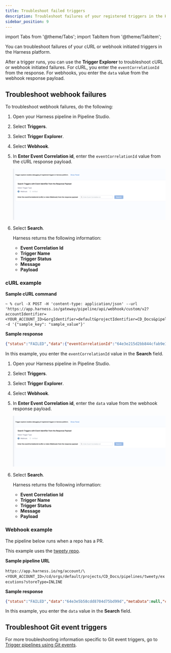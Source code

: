 ```yaml
---
title: Troubleshoot failed triggers
description: Troubleshoot failures of your registered triggers in the Harness platform.
sidebar_position: 9
---
```


import Tabs from '@theme/Tabs';
import TabItem from '@theme/TabItem';


You can troubleshoot failures of your cURL or webhook initiated triggers in the Harness platform.

After a trigger runs, you can use the **Trigger Explorer** to troubleshoot cURL or webhook initiated failures. For cURL, you enter the `eventCorrelationId` from the response. For webhooks, you enter the `data` value from the webhook response payload.

## Troubleshoot webhook failures

To troubleshoot webhook failures, do the following:


<Tabs>
  <TabItem value="cURL trigger" label="cURL trigger">


1. Open your Harness pipeline in Pipeline Studio.
2. Select **Triggers**.
3. Select **Trigger Explorer**.
4. Select **Webhook**.
5. In **Enter Event Correlation id**, enter the `eventCorrelationId` value from the cURL response payload.

   ![](./static/trigger-explorer.png)

6. Select **Search**.

   Harness returns the following information:

   - **Event Correlation Id**
   - **Trigger Name**
   - **Trigger Status**
   - **Message**
   - **Payload**

### cURL example

**Sample cURL command**

```shell
~ % curl -X POST -H 'content-type: application/json' --url 'https://app.harness.io/gateway/pipeline/api/webhook/custom/v2?accountIdentifier=<YOUR_ACCOUNT_ID>&orgIdentifier=default&projectIdentifier=CD_Docs&pipelineIdentifier=tweety&triggerIdentifier=Custom' -d '{"sample_key": "sample_value"}'
```

**Sample response**

```json
{"status":"FAILED","data":{"eventCorrelationId":"64e3e215d2bb844cfab9e155","apiUrl":"https://app.harness.io/gateway/pipeline/api/webhook/triggerExecutionDetails/64e3e215d2bb844cfab9e155?accountIdentifier=<YOUR_ACCOUNT_ID>","uiUrl":"https://app.harness.io/ng/#/account/<YOUR_ACCOUNT_ID>/cd/orgs/default/projects/CD_Docs/deployments?pipelineIdentifier=tweety&page=0","uiSetupUrl":"https://app.harness.io/ng/#/account/<YOUR_ACCOUNT_ID>/cd/orgs/default"}}
```

In this example, you enter the `eventCorrelationId` value in the **Search** field.



</TabItem>
  <TabItem value="Webhook trigger" label="Webhook trigger">


1. Open your Harness pipeline in Pipeline Studio.
2. Select **Triggers**.
3. Select **Trigger Explorer**.
4. Select **Webhook**.
5. In **Enter Event Correlation id**, enter the `data` value from the webhook response payload.

   ![](./static/trigger-explorer.png)

6. Select **Search**.

   Harness returns the following information:

   - **Event Correlation Id**
   - **Trigger Name**
   - **Trigger Status**
   - **Message**
   - **Payload**

### Webhook example

The pipeline below runs when a repo has a PR.

This example uses the [tweety repo](https://github.com/michaelcretzman/linux_tweet_app).

**Sample pipeline URL**

`https://app.harness.io/ng/account/\<YOUR_ACCOUNT_ID>/cd/orgs/default/projects/CD_Docs/pipelines/tweety/executions?storeType=INLINE`

**Sample response**

```json
{"status":"FAILED","data":"64e3e5b58cdd8704d75bd99d","metaData":null,"correlationId":"1a75bbef-862c-469e-b8ab-e06dd95e4999"}
```

In this example, you enter the `data` value in the **Search** field.


</TabItem>
</Tabs>


## Troubleshoot Git event triggers

For more troubleshooting information specific to Git event triggers, go to [Trigger pipelines using Git events](./triggering-pipelines).
